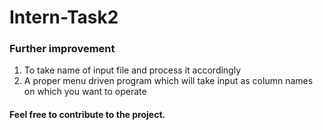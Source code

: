# Intern-Task2

### Further improvement
1. To take name of input file and process it accordingly
2. A proper menu driven program which will take input as column names on which you want to operate

#### Feel free to contribute to the project.
